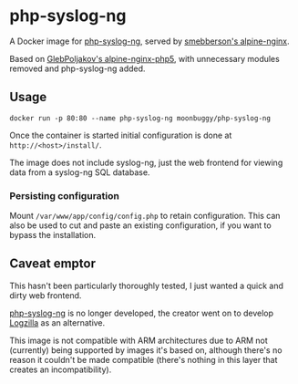 # php-syslog-ng

A Docker image for [php-syslog-ng][OpenAai/php-syslog-ng], served by [smebberson's alpine-nginx][alpine-nginx].

Based on [GlebPoljakov's alpine-nginx-php5][alpine-nginx-php5], with unnecessary modules removed and php-syslog-ng added.

## Usage

``docker run -p 80:80 --name php-syslog-ng moonbuggy/php-syslog-ng``

Once the container is started initial configuration is done at ``http://<host>/install/``.

The image does not include syslog-ng, just the web frontend for viewing data from a syslog-ng SQL database.

### Persisting configuration

Mount ``/var/www/app/config/config.php`` to retain configuration. This can also be used to cut and paste an existing configuration, if you want to bypass the installation.

## Caveat emptor

This hasn't been particularly thoroughly tested, I just wanted a quick and dirty web frontend. 

[php-syslog-ng][OpenAai/php-syslog-ng] is no longer developed, the creator went on to develop [Logzilla][logzilla] as an alternative.

This image is not compatible with ARM architectures due to ARM not (currently) being supported by images it's based on, although there's no reason it couldn't be made compatible (there's nothing in this layer that creates an incompatibility).

[OpenAai/php-syslog-ng]: https://github.com/OpenAai/php-syslog-ng
[alpine-nginx-php5]: https://github.com/GlebPoljakov/docker-alpine-nginx-php5
[alpine-nginx]: https://github.com/smebberson/docker-alpine/tree/master/alpine-nginx
[logzilla]: https://www.logzilla.net/
